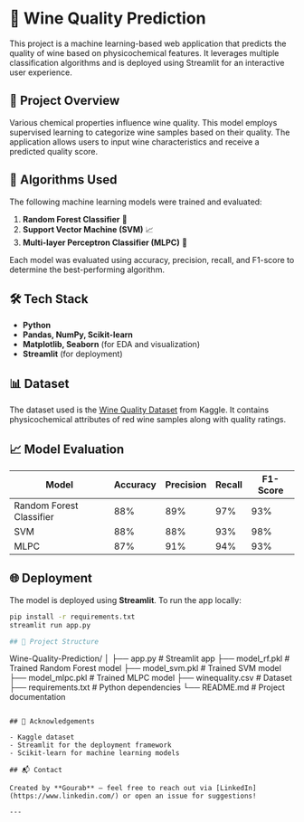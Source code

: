 # 🍷 Wine Quality Prediction

This project is a machine learning-based web application that predicts the quality of wine based on physicochemical features. It leverages multiple classification algorithms and is deployed using Streamlit for an interactive user experience.

## 🚀 Project Overview

Various chemical properties influence wine quality. This model employs supervised learning to categorize wine samples based on their quality. The application allows users to input wine characteristics and receive a predicted quality score.

## 🧠 Algorithms Used

The following machine learning models were trained and evaluated:

1. **Random Forest Classifier** 🌲  
2. **Support Vector Machine (SVM)** 📈  
3. **Multi-layer Perceptron Classifier (MLPC)** 🧠

Each model was evaluated using accuracy, precision, recall, and F1-score to determine the best-performing algorithm.

## 🛠️ Tech Stack

- **Python**
- **Pandas, NumPy, Scikit-learn**
- **Matplotlib, Seaborn** (for EDA and visualization)
- **Streamlit** (for deployment)

## 📊 Dataset

The dataset used is the [Wine Quality Dataset]([https://archive.ics.uci.edu/ml/datasets/Wine+Quality](https://www.kaggle.com/datasets/uciml/red-wine-quality-cortez-et-al-2009)) from Kaggle. It contains physicochemical attributes of red wine samples along with quality ratings.

## 📈 Model Evaluation

| Model                  | Accuracy | Precision | Recall | F1-Score |
|------------------------|----------|-----------|--------|----------|
| Random Forest Classifier | 88%      | 89%       | 97%    | 93%      |
| SVM                    | 88%      | 88%       | 93%    | 98%      |
| MLPC                   | 87%      | 91%       | 94%    | 93%      |


## 🌐 Deployment

The model is deployed using **Streamlit**. To run the app locally:

```bash
pip install -r requirements.txt
streamlit run app.py

## 📁 Project Structure

```
Wine-Quality-Prediction/
│
├── app.py                  # Streamlit app
├── model_rf.pkl            # Trained Random Forest model
├── model_svm.pkl           # Trained SVM model
├── model_mlpc.pkl          # Trained MLPC model
├── winequality.csv         # Dataset
├── requirements.txt        # Python dependencies
└── README.md               # Project documentation
```

## 🙌 Acknowledgements

- Kaggle dataset
- Streamlit for the deployment framework
- Scikit-learn for machine learning models

## 📬 Contact

Created by **Gourab** – feel free to reach out via [LinkedIn](https://www.linkedin.com/) or open an issue for suggestions!

---
